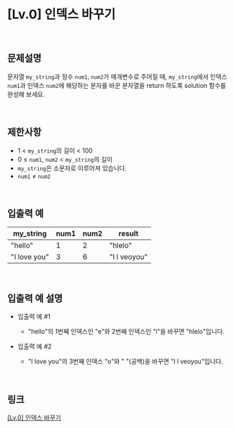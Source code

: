 # [Lv.0] 인덱스 바꾸기

<br>

## 문제설명
문자열 `my_string`과 정수 `num1`, `num2`가 매개변수로 주어질 때, `my_string`에서 인덱스 `num1`과 인덱스 `num2`에 해당하는 문자를 바꾼 문자열을 return 하도록 solution 함수를 완성해 보세요.

<br>

## 제한사항
- 1 < `my_string`의 길이 < 100
- 0 ≤ `num1`, `num2` < `my_string`의 길이
- `my_string`은 소문자로 이루어져 있습니다.
- `num1` ≠ `num2`

<br>

## 입출력 예
| my_string | num1 | num2 | result |
|---|---|---|---|
| "hello" | 1 | 2 | "hlelo" |
| "I love you" | 3 | 6 | "I l veoyou" |

<br>

## 입출력 예 설명
- 입출력 예 #1
    - "hello"의 1번째 인덱스인 "e"와 2번째 인덱스인 "l"을 바꾸면 "hlelo"입니다.

- 입출력 예 #2
    - "I love you"의 3번째 인덱스 "o"와 " "(공백)을 바꾸면 "I l veoyou"입니다.

<br>

## 링크
[[Lv.0] 인덱스 바꾸기](https://school.programmers.co.kr/learn/courses/30/lessons/120895)
